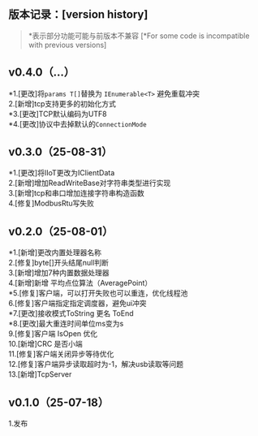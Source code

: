 ﻿
## 版本记录：[version history]   
> *表示部分功能可能与前版本不兼容 [*For some code is incompatible with previous versions]

## v0.4.0（...）
*1.[更改]将`params T[]`替换为 `IEnumerable<T>` 避免重载冲突   
2.[新增]tcp支持更多的初始化方式    
*3.[更改]TCP默认编码为UTF8   
*4.[更改]协议中去掉默认的`ConnectionMode`   
## v0.3.0（25-08-31）
*1.[更改]将IIoT更改为IClientData     
2.[新增]增加ReadWriteBase对字符串类型进行实现   
3.[新增]tcp和串口增加连接字符串构造函数   
4.[修复]ModbusRtu写失败   
## v0.2.0（25-08-01）
*1.[新增]更改内置处理器名称     
2.[修复]byte[]开头结尾null判断     
3.[新增]增加7种内置数据处理器   
4.[新增]新增 平均点位算法（AveragePoint）   
*5.[修复]客户端，可以打开失败也可以重连，优化线程池   
6.[修复]客户端指定指定调度器，避免ui冲突    
*7.[更改]接收模式ToString 更名 ToEnd   
*8.[更改]最大重连时间单位ms变为s    
9.[修复]客户端 IsOpen 优化   
10.[新增]CRC 是否小端    
11.[修复]客户端关闭异步等待优化    
12.[修复]客户端异步读取超时为-1，解决usb读取等问题    
13.[新增]TcpServer
## v0.1.0（25-07-18）
1.发布